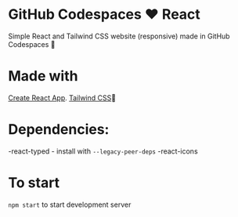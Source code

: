 # GitHub Codespaces ♥️ React

Simple React and Tailwind CSS website (responsive) made in GitHub Codespaces 🙌

# Made with
[Create React App](https://create-react-app.dev/docs/getting-started).
[Tailwind CSS](https://tailwindcss.com/docs/guides/create-react-app)🙌

# Dependencies:
-react-typed - install with `--legacy-peer-deps`
-react-icons

# To start

`npm start` to start development server
